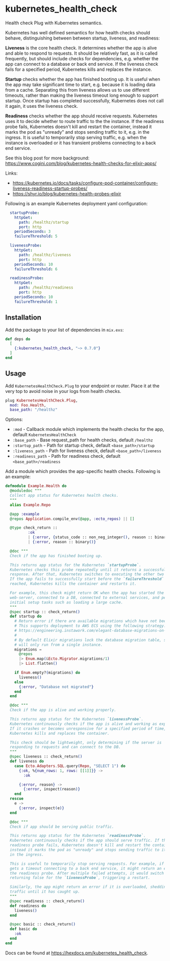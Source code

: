 # kubernetes_health_check

Health check Plug with Kubernetes semantics.

Kubernetes has well defined semantics for how health checks should behave,
distinguishing between between startup, liveness, and readiness:

**Liveness** is the core health check. It determines whether the app is alive
and able to respond to requests. It should be relatively fast, as it is called
frequently, but should include checks for dependencies, e.g. whether the app
can connect to a database or back end service. If the liveness check fails for
a specified period, Kubernetes kills and replaces the instance.

**Startup** checks whether the app has finished booting up. It is useful when
the app may take significant time to start, e.g. because it is loading data
from a cache. Separating this from liveness allows us to use different
timeouts, rather than making the liveness timeout long enough to support
startup. Once startup has completed successfully, Kubernetes does not call it
again, it uses the liveness check.

**Readiness** checks whether the app should receive requests. Kubernetes uses
it to decide whether to route traffic to the the instance. If the readiness
probe fails, Kubernetes doesn't kill and restart the container, instead it
marks the pod as "unready" and stops sending traffic to it, e.g. in the
ingress. It is useful to temporarily stop serving traffic, e.g. when the
instance is overloaded or it has transient problems connecting to a back end
service.

See this blog post for more background:
https://www.cogini.com/blog/kubernetes-health-checks-for-elixir-apps/

Links:

* https://kubernetes.io/docs/tasks/configure-pod-container/configure-liveness-readiness-startup-probes/
* https://shyr.io/blog/kubernetes-health-probes-elixir

Following is an example Kubernetes deployment yaml configuration:

```yaml
  startupProbe:
    httpGet:
      path: /healthz/startup
      port: http
    periodSeconds: 3
    failureThreshold: 5

  livenessProbe:
    httpGet:
      path: /healthz/liveness
      port: http
    periodSeconds: 10
    failureThreshold: 6

  readinessProbe:
    httpGet:
      path: /healthz/readiness
      port: http
    periodSeconds: 10
    failureThreshold: 1
  ```

## Installation

Add the package to your list of dependencies in `mix.exs`:

```elixir
def deps do
  [
    {:kubernetes_health_check, "~> 0.7.0"}
  ]
end
```

## Usage

Add `KubernetesHealthCheck.Plug` to your endpoint or router.
Place it at the very top to avoid noise in your logs from health checks.

```elixir
plug KubernetesHealthCheck.Plug,
  mod: Foo.Health,
  base_path: "/healthz"
```

Options:

* `:mod` - Callback module which implements the health checks for the app, default `KubernetesHealthCheck`
* `:base_path` - Base request_path for health checks, default `/healthz`
* `:startup_path` - Path for startup check, default `<base_path>/startup`
* `:liveness_path` - Path for liveness check, default `<base_path>/liveness`
* `:readiness_path` - Path for readiness check, default `<base_path>/readiness`

Add a module which provides the app-specific health checks.
Following is an example:

```elixir
defmodule Example.Health do
  @moduledoc """
  Collect app status for Kubernetes health checks.
  """
  alias Example.Repo

  @app :example
  @repos Application.compile_env(@app, :ecto_repos) || []

  @type check_return ::
          :ok
          | {:error, {status_code :: non_neg_integer(), reason :: binary()}}
          | {:error, reason :: binary()}

  @doc """
  Check if the app has finished booting up.

  This returns app status for the Kubernetes `startupProbe`.
  Kubernetes checks this probe repeatedly until it returns a successful
  response. After that, Kubernetes switches to executing the other two probes.
  If the app fails to successfully start before the `failureThreshold` time is
  reached, Kubernetes kills the container and restarts it.

  For example, this check might return OK when the app has started the
  web-server, connected to a DB, connected to external services, and performed
  initial setup tasks such as loading a large cache.
  """
  @spec startup :: check_return()
  def startup do
    # Return error if there are available migrations which have not been executed.
    # This supports deployment to AWS ECS using the following strategy:
    # https://engineering.instawork.com/elegant-database-migrations-on-ecs-74f3487da99f
    #
    # By default Elixir migrations lock the database migration table, so they
    # will only run from a single instance.
    migrations =
      @repos
      |> Enum.map(&Ecto.Migrator.migrations/1)
      |> List.flatten()

    if Enum.empty?(migrations) do
      liveness()
    else
      {:error, "Database not migrated"}
    end
  end

  @doc """
  Check if the app is alive and working properly.

  This returns app status for the Kubernetes `livenessProbe`.
  Kubernetes continuously checks if the app is alive and working as expected.
  If it crashes or becomes unresponsive for a specified period of time,
  Kubernetes kills and replaces the container.

  This check should be lightweight, only determining if the server is
  responding to requests and can connect to the DB.
  """
  @spec liveness :: check_return()
  def liveness do
    case Ecto.Adapters.SQL.query(Repo, "SELECT 1") do
      {:ok, %{num_rows: 1, rows: [[1]]}} ->
        :ok

      {:error, reason} ->
        {:error, inspect(reason)}
    end
  rescue
    e ->
      {:error, inspect(e)}
  end

  @doc """
  Check if app should be serving public traffic.

  This returns app status for the Kubernetes `readinessProbe`.
  Kubernetes continuously checks if the app should serve traffic. If the
  readiness probe fails, Kubernetes doesn't kill and restart the container,
  instead it marks the pod as "unready" and stops sending traffic to it, e.g.
  in the ingress.

  This is useful to temporarily stop serving requests. For example, if the app
  gets a timeout connecting to a back end service, it might return an error for
  the readiness probe. After multiple failed attempts, it would switch to
  returning false for the `livenessProbe`, triggering a restart.

  Similarly, the app might return an error if it is overloaded, shedding
  traffic until it has caught up.
  """
  @spec readiness :: check_return()
  def readiness do
    liveness()
  end

  @spec basic :: check_return()
  def basic do
    :ok
  end
end
```

Docs can be found at <https://hexdocs.pm/kubernetes_health_check>.

